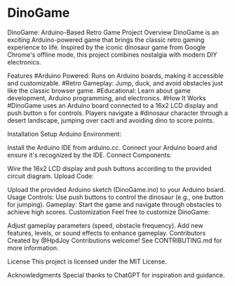 # DinoGame

DinoGame: Arduino-Based Retro Game Project
Overview
DinoGame is an exciting Arduino-powered game that brings the classic retro gaming experience to life. 
Inspired by the iconic dinosaur game from Google Chrome's offline mode, this project combines nostalgia 
with modern DIY electronics.


Features
#Arduino Powered: Runs on Arduino boards, making it accessible and customizable.
#Retro Gameplay: Jump, duck, and avoid obstacles just like the classic browser game.
#Educational: Learn about game development, Arduino programming, and electronics.
#How It Works
#DinoGame uses an Arduino board connected to a 16x2 LCD display and push button
s for controls. Players navigate a #dinosaur character through a desert landscape,
jumping over cacti and avoiding dino to score points.

Installation
Setup Arduino Environment:

Install the Arduino IDE from arduino.cc.
Connect your Arduino board and ensure it's recognized by the IDE.
Connect Components:

Wire the 16x2 LCD display and push buttons according to the provided circuit diagram.
Upload Code:

Upload the provided Arduino sketch (DinoGame.ino) to your Arduino board.
Usage
Controls: Use push buttons to control the dinosaur (e.g., one button for jumping).
Gameplay: Start the game and navigate through obstacles to achieve high scores.
Customization
Feel free to customize DinoGame:

Adjust gameplay parameters (speed, obstacle frequency).
Add new features, levels, or sound effects to enhance gameplay.
Contributors
Created by @HpdJoy
Contributions welcome! See CONTRIBUTING.md for more information.

License
This project is licensed under the MIT License.

Acknowledgments
Special thanks to ChatGPT for inspiration and guidance.
